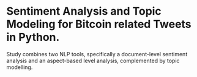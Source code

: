 # Sentiment Analysis and Topic Modeling for Bitcoin related Tweets in Python.

Study combines two NLP tools, specifically a document-level sentiment analysis and an aspect-based level analysis, complemented by topic modelling.
